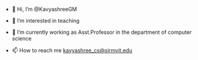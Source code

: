 - 👋 Hi, I’m @KavyashreeGM
- 👀 I’m interested in teaching 
- 🌱 I’m currently working as Asst.Professor in the department of computer science

- 📫 How to reach me kavyashree_cs@sirmvit.edu

<!---
KavyashreeGM/KavyashreeGM is a ✨ special ✨ repository because its `README.md` (this file) appears on your GitHub profile.
You can click the Preview link to take a look at your changes.
--->
